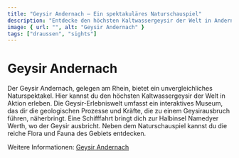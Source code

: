 ```yaml
---
title: "Geysir Andernach – Ein spektakuläres Naturschauspiel"
description: "Entdecke den höchsten Kaltwassergeysir der Welt in Andernach und erlebe ein außergewöhnliches Naturphänomen."
image: { url: "", alt: "Geysir Andernach" }
tags: ["draussen", "sights"]
---
```


# Geysir Andernach

Der Geysir Andernach, gelegen am Rhein, bietet ein unvergleichliches Naturspektakel. Hier kannst du den höchsten Kaltwassergeysir der Welt in Aktion erleben. Die Geysir-Erlebniswelt umfasst ein interaktives Museum, das dir die geologischen Prozesse und Kräfte, die zu einem Geysirausbruch führen, näherbringt. Eine Schifffahrt bringt dich zur Halbinsel Namedyer Werth, wo der Geysir ausbricht. Neben dem Naturschauspiel kannst du die reiche Flora und Fauna des Gebiets entdecken.

Weitere Informationen: [Geysir Andernach](https://www.geysir-andernach.de/)

